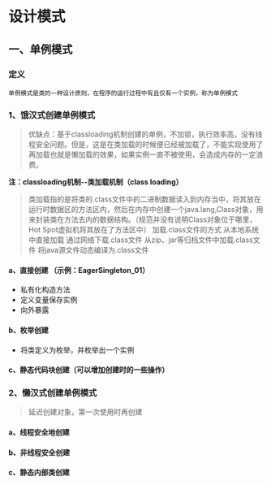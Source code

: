 # 设计模式
## 一、单例模式
### 定义
```$xslt
单例模式是类的一种设计原则，在程序的运行过程中有且仅有一个实例，称为单例模式
```
### 1、饿汉式创建单例模式
> 优缺点：基于classloading机制创建的单例，不加锁，执行效率高，没有线程安全问题。但是，这是在类加载的时候便已经被加载了，不能实现使用了再加载也就是懒加载的效果，如果实例一直不被使用，会造成内存的一定浪费。

**注：classloading机制--类加载机制（class loading）**
> 类加载指的是将类的.class文件中的二进制数据读入到内存当中，将其放在运行时数据区的方法区内，然后在内存中创建一个java.lang,Class对象，用来封装类在方法去内的数据结构。（规范并没有说明Class对象位于哪里，Hot Spot虚拟机将其放在了方法区中）
  加载.class文件的方式
  从本地系统中直接加载
  通过网络下载.class文件
  从zip、jar等归档文件中加载.class文件
  将java源文件动态编译为.class文件
#### a、直接创建 （示例：EagerSingleton_01）
* 私有化构造方法
* 定义变量保存实例
* 向外暴露
#### b、枚举创建
* 将类定义为枚举，并枚举出一个实例
#### c、静态代码块创建（可以增加创建时的一些操作）
### 2、懒汉式创建单例模式
> 延迟创建对象，第一次使用时再创建
#### a、线程安全地创建
#### b、非线程安全创建
#### c、静态内部类创建